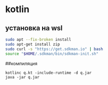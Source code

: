 # kotlin
## установка на wsl
```bash
sudo apt --fix-broken install
sudo apt-get install zip
sudo curl -s "https://get.sdkman.io" | bash
source "$HOME/.sdkman/bin/sdkman-init.sh"
```
##компиляция
``` 
kotlinc q.kt -include-runtime -d q.jar
java -jar q.jar
```
